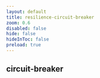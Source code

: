 ```yaml
---
layout: default 
title: resilience-circuit-breaker  
zoom: 0.6   
disabled: false 
hide: false 
hideInToc: false    
preload: true   
---
```

## circuit-breaker      


```java


```